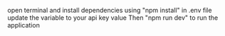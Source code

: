 open terminal and install dependencies using "npm install"
in .env file update the variable to your api key value
Then "npm run dev" to run the application